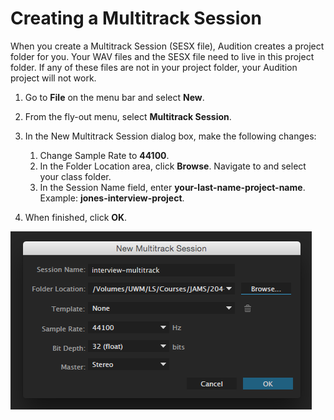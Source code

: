 # Creating a Multitrack Session

When you create a Multitrack Session \(SESX file\), Audition creates a project folder for you. Your WAV files and the SESX file need to live in this project folder. If any of these files are not in your project folder, your Audition project will not work.

1. Go to **File** on the menu bar and select **New**.
2. From the fly-out menu, select **Multitrack Session**.
3. In the New Multitrack Session dialog box, make the following changes:  
   1. Change Sample Rate to **44100**.  
   2. In the Folder Location area, click **Browse**. Navigate to and select your class folder.  
   3. In the Session Name field, enter **your-last-name-project-name**. Example: **jones-interview-project**.

4. When finished, click **OK**.

![Creating a Multitrack Session.](/assets/creating-multitrack-session.png)

